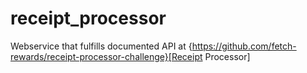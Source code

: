 # receipt_processor 

Webservice that fulfills documented API at {https://github.com/fetch-rewards/receipt-processor-challenge}[Receipt Processor]


